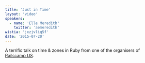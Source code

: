 ```yaml
---
title: 'Just in Time'
layout: 'video'
speakers:
  - name: 'Elle Meredith'
    twitter: 'aemeredith'
wistia: 'jxzjvliq5f'
date: '2015-07-20'
---
```


A terrific talk on time & zones in Ruby from one of the organisers of [Railscamp US](https://east.railscamp.us).
